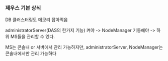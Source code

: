 ### 제우스 기본 상식

DB 클러스터링도 메모리 잡아먹음

administratorServer(DAS의 한가지 기능) 켜야 -> NodeManager 기동해야 -> 하위 MS들을 관리할 수 있다.

MS는 콘솔내 or 서버에서 관리 가능하지만, administratorServer, NodeManager는 콘솔내에서만 관리 가능하다


